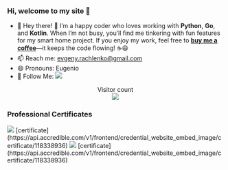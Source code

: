 ###  Hi, welcome to my site 👋

<!-- <img align="right" src="https://github-readme-stats.vercel.app/api?username=rachlenko&show_icons=true&theme=radical" /> -->

- 🔭 Hey there! 👋 I’m a happy coder who loves working with **Python**, **Go**, and **Kotlin**. When I’m not busy, you’ll find me tinkering with fun features for my smart home project. If you enjoy my work, feel free to [**buy me a coffee**](https://ko-fi.com/evgenyrachlenko)—it keeps the code flowing! ☕😄
- 📫 Reach me: evgeny.rachlenko@gmail.com
- 😄 Pronouns: Eugenio
- 👏 Follow Me: [![](https://img.shields.io/github/followers/rachlenko?label=follow%20me&style=social)](https://github.com/rachlenko/)

<p align="center">
  Visitor count<br>
  <img src="https://profile-counter.glitch.me/rachlenko/count.svg" />
</p>

<h3>Professional Certificates </h3> 
<img src="https://api.accredible.com/v1/frontend/credential_website_embed_image/badge/118300581" >
[certificate](https://api.accredible.com/v1/frontend/credential_website_embed_image/certificate/118338936)
<img src="https://api.accredible.com/v1/frontend/credential_website_embed_image/badge/118338936" >
[certificate](https://api.accredible.com/v1/frontend/credential_website_embed_image/certificate/118338936)
